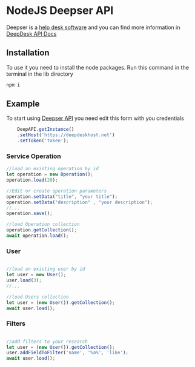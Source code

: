 # NodeJS Deepser API
<p>Deepser is a <a href="https://www.deepser.com/" rel="noopener">help desk software</a>  and you can find more information in <a href="https://www.deep-desk.com/api/" rel="noopener">DeepDesk API Docs</a> </p>

<h2>Installation</h2>
<p>To use it you need to install the node packages. Run this command in the terminal in the lib directory</p>

```bash
npm i
```

<h2> Example </h2>
<P>To start using <a href="https://www.deepser.com/" rel="noopener">Deepser API</a> you need edit this form with you credentials </P>

```javascript
    DeepAPI.getInstance()
    .setHost('https://deepdeskhost.net')
    .setToken('token');
```

<h3> Service Operation</h3>

```javascript
//load an existing operation by id
let operation = new Operation();
operation.load(20);

//Edit or create operation parameters
operation.setData("title", "your title");
operation.setData("description" , "your description");
//...
operation.save();

//load Operation collection
operation.getCollection();
await operation.load();
```

<h3>User</h3>

```javascript

//load an existing user by id
let user = new User();
user.load(3);
//...

//load Users collection
let user = (new User()).getCollection();
await user.load();
```

<h3> Filters </h3>

```javascript

//add filters to your research
let user = (new User()).getCollection();
user.addFieldToFilter('name', '%a%', 'like');
await user.load();

```

